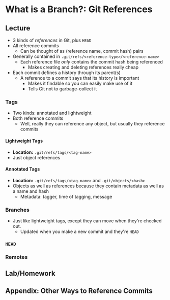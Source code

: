 # What is a Branch?: Git References
## Lecture
* 3 kinds of *references* in Git, plus `HEAD`
* All reference commits
    * Can be thought of as (reference name, commit hash) pairs
* Generally contained in `.git/refs/<reference-type>/<reference-name>`
    * Each reference file *only* contains the commit hash being referenced
        * Makes creating and deleting references really cheap
* Each commit defines a history through its parent(s)
    * A reference to a commit says that its history is important
        * Makes it findable so you can easily make use of it
        * Tells Git not to garbage-collect it

### Tags
* Two kinds: annotated and lightweight
* Both reference commits
    * Well, really they can reference any object, but usually they reference commits

#### Lightweight Tags
* **Location:** `.git/refs/tags/<tag-name>`
* Just object references

#### Annotated Tags
* **Location:** `.git/refs/tags/<tag-name>` and `.git/objects/<hash>`
* Objects as well as references because they contain metadata as well as a name and hash
    * Metadata: tagger, time of tagging, message

### Branches
* Just like lightweight tags, except they can move when they're checked out.
    * Updated when you make a new commit and they're `HEAD`

### `HEAD`

### Remotes

## Lab/Homework

## Appendix: Other Ways to Reference Commits
